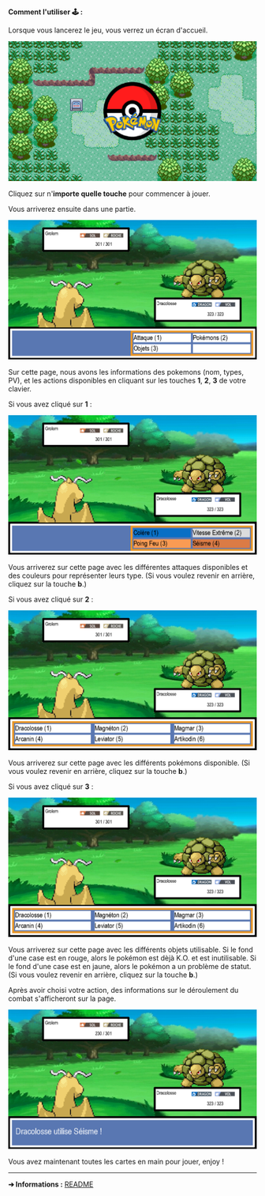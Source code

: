 **Comment l'utiliser 🕹 :**

Lorsque vous lancerez le jeu, vous verrez un écran d'accueil.

![home](home.png)

Cliquez sur n'**importe quelle touche** pour commencer à jouer.

Vous arriverez ensuite dans une partie.

![choose](choose_action.png)

Sur cette page, nous avons les informations des pokemons (nom, types, PV), et les actions disponibles en cliquant sur les touches **1**, **2**, **3** de votre clavier.

Si vous avez cliqué sur **1** :

![choose](Attaques.png)

Vous arriverez sur cette page avec les différentes attaques disponibles et des couleurs pour représenter leurs type. (Si vous voulez revenir en arrière, cliquez sur la touche **b**.)

Si vous avez cliqué sur **2** :

![choose](switch.png)

Vous arriverez sur cette page avec les différents pokémons disponible. (Si vous voulez revenir en arrière, cliquez sur la touche **b**.)

Si vous avez cliqué sur **3** :

![choose](switch.png)

Vous arriverez sur cette page avec les différents objets utilisable. Si le fond d'une case est en rouge, alors le pokémon est dèjà K.O. et est inutilisable. Si le fond d'une case est en jaune, alors le pokémon a un problème de statut. (Si vous voulez revenir en arrière, cliquez sur la touche **b**.)

Après avoir choisi votre action, des informations sur le déroulement du combat s'afficheront sur la page.

![choose](attaque.png)

Vous avez maintenant toutes les cartes en main pour jouer, enjoy !

---

**➔ Informations :** [README](https://github.com/GauthierMichon/PykeJam)